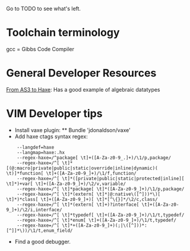 Go to TODO to see what's left.

Toolchain terminology
=====================

gcc = Gibbs Code Compiler

General Developer Resources
===========================

[From AS3 to Haxe](http://www.grantmathews.com/43): 
Has a good example of algebraic datatypes

VIM Developer tips
==================

* Install vaxe plugin:
** Bundle 'jdonaldson/vaxe'
* Add haxe ctags syntax regex:
<pre><code>    --langdef=haxe
    --langmap=haxe:.hx
    --regex-haxe=/^package[ \t]+([A-Za-z0-9_.]+)/\1/p,package/
    --regex-haxe=/^[ \t]*[(@:macro|private|public|static|override|inline|dynamic)( \t)]*function[ \t]+([A-Za-z0-9_]+)/\1/f,function/
    --regex-haxe=/^[ \t]*([private|public|static|protected|inline][ \t]*)+var[ \t]+([A-Za-z0-9_]+)/\2/v,variable/ 
    --regex-haxe=/^[ \t]*package[ \t]*([A-Za-z0-9_]+)/\1/p,package/
    --regex-haxe=/^[ \t]*(extern[ \t]*|@:native\([^]))*\)[ \t]*)*class[ \t]+([A-Za-z0-9_]+)[ \t]*[^\{}]*/\2/c,class/
    --regex-haxe=/^[ \t]*(extern[ \t]+)?interface[ \t]+([A-Za-z0-9_]+)/\2/i,interface/
    --regex-haxe=/^[ \t]*typedef[ \t]+([A-Za-z0-9_]+)/\1/t,typedef/
    --regex-haxe=/^[ \t]*enum[ \t]+([A-Za-z0-9_]+)/\1/t,typedef/
    --regex-haxe=/^[ \t]*+([A-Za-z0-9_]+)(;|\([^]))*:[^]]*\))/\1/t,enum_field/
</code></pre>
* Find a good debugger.
